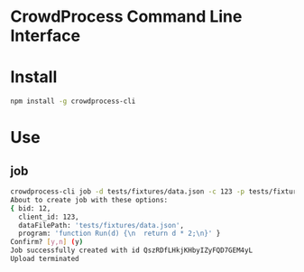 # CrowdProcess Command Line Interface

# Install

```bash
npm install -g crowdprocess-cli
```

# Use

## job

```bash
crowdprocess-cli job -d tests/fixtures/data.json -c 123 -p tests/fixtures/program.js -b 12
About to create job with these options:
{ bid: 12,
  client_id: 123,
  dataFilePath: 'tests/fixtures/data.json',
  program: 'function Run(d) {\n  return d * 2;\n}' }
Confirm? [y,n] (y)
Job successfully created with id QszRDfLHkjKHbyIZyFQD7GEM4yL
Upload terminated
```